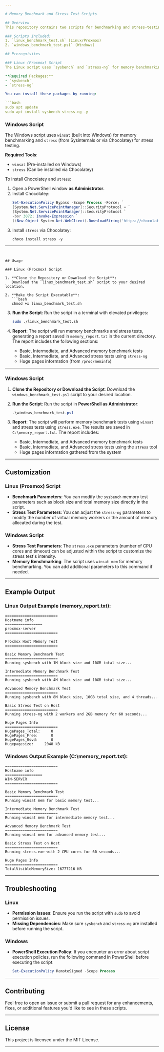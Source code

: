 ```yaml
---

# Memory Benchmark and Stress Test Scripts

## Overview
This repository contains two scripts for benchmarking and stress-testing the memory of **Linux (Proxmox)** and **Windows** systems. Both scripts generate a detailed report of memory performance, stress the system under different loads, and save the results to a report file.

### Scripts Included:
1. `linux_benchmark_test.sh` (Linux/Proxmox)
2. `windows_benchmark_test.ps1` (Windows)

## Prerequisites

### Linux (Proxmox) Script
The Linux script uses `sysbench` and `stress-ng` for memory benchmarking and stress testing.

**Required Packages:**
- `sysbench`
- `stress-ng`

You can install these packages by running:

```bash
sudo apt update
sudo apt install sysbench stress-ng -y
```

### Windows Script
The Windows script uses `winsat` (built into Windows) for memory benchmarking and `stress` (from Sysinternals or via Chocolatey) for stress testing.

**Required Tools:**
- `winsat` (Pre-installed on Windows)
- `stress` (Can be installed via Chocolatey)

To install Chocolatey and `stress`:
1. Open a PowerShell window **as Administrator**.
2. Install Chocolatey:
   ```powershell
   Set-ExecutionPolicy Bypass -Scope Process -Force; `
   [System.Net.ServicePointManager]::SecurityProtocol = `
   [System.Net.ServicePointManager]::SecurityProtocol `
   -bor 3072; Invoke-Expression `
   ((New-Object System.Net.WebClient).DownloadString('https://chocolatey.org/install.ps1'))
   ```
3. Install `stress` via Chocolatey:
   ```powershell
   choco install stress -y
   ```

---
```


## Usage

### Linux (Proxmox) Script

1. **Clone the Repository or Download the Script**:
   Download the `linux_benchmark_test.sh` script to your desired location.

2. **Make the Script Executable**:
   ```bash
   chmod +x linux_benchmark_test.sh
   ```

3. **Run the Script**:
   Run the script in a terminal with elevated privileges:
   ```bash
   sudo ./linux_benchmark_test.sh
   ```

4. **Report**:
   The script will run memory benchmarks and stress tests, generating a report saved in `memory_report.txt` in the current directory. The report includes the following sections:
   - Basic, Intermediate, and Advanced memory benchmark tests
   - Basic, Intermediate, and Advanced stress tests using `stress-ng`
   - Huge pages information (from `/proc/meminfo`)

---

### Windows Script

1. **Clone the Repository or Download the Script**:
   Download the `windows_benchmark_test.ps1` script to your desired location.

2. **Run the Script**:
   Run the script in **PowerShell as Administrator**:
   ```powershell
   .\windows_benchmark_test.ps1
   ```

3. **Report**:
   The script will perform memory benchmark tests using `winsat` and stress tests using `stress.exe`. The results are saved in `C:\memory_report.txt`. The report includes:
   - Basic, Intermediate, and Advanced memory benchmark tests
   - Basic, Intermediate, and Advanced stress tests using the `stress` tool
   - Huge pages information gathered from the system

---

## Customization

### Linux (Proxmox) Script

- **Benchmark Parameters**: You can modify the `sysbench` memory test parameters such as block size and total memory size directly in the script.
- **Stress Test Parameters**: You can adjust the `stress-ng` parameters to modify the number of virtual memory workers or the amount of memory allocated during the test.

### Windows Script

- **Stress Test Parameters**: The `stress.exe` parameters (number of CPU cores and timeout) can be adjusted within the script to customize the stress test's intensity.
- **Memory Benchmarking**: The script uses `winsat mem` for memory benchmarking. You can add additional parameters to this command if needed.

---

## Example Output

### Linux Output Example (memory_report.txt):
```
========================
Hostname info
=================
proxmox-server
========================

Proxmox Host Memory Test
========================

Basic Memory Benchmark Test
========================
Running sysbench with 1M block size and 10GB total size...

Intermediate Memory Benchmark Test
========================
Running sysbench with 4M block size and 10GB total size...

Advanced Memory Benchmark Test
========================
Running sysbench with 8M block size, 10GB total size, and 4 threads...

Basic Stress Test on Host
========================
Running stress-ng with 2 workers and 2GB memory for 60 seconds...

Huge Pages Info
========================
HugePages_Total:     0
HugePages_Free:      0
HugePages_Rsvd:      0
Hugepagesize:     2048 kB
```

### Windows Output Example (C:\memory_report.txt):
```
========================
Hostname info
=================
WIN-SERVER
========================

Basic Memory Benchmark Test
========================
Running winsat mem for basic memory test...

Intermediate Memory Benchmark Test
========================
Running winsat mem for intermediate memory test...

Advanced Memory Benchmark Test
========================
Running winsat mem for advanced memory test...

Basic Stress Test on Host
========================
Running stress.exe with 2 CPU cores for 60 seconds...

Huge Pages Info
========================
TotalVisibleMemorySize: 16777216 KB
```

---

## Troubleshooting

### Linux
- **Permission Issues**: Ensure you run the script with `sudo` to avoid permission issues.
- **Missing Dependencies**: Make sure `sysbench` and `stress-ng` are installed before running the script.

### Windows
- **PowerShell Execution Policy**: If you encounter an error about script execution policies, run the following command in PowerShell before executing the script:
  ```powershell
  Set-ExecutionPolicy RemoteSigned -Scope Process
  ```

---

## Contributing
Feel free to open an issue or submit a pull request for any enhancements, fixes, or additional features you'd like to see in these scripts.

---

## License
This project is licensed under the MIT License.

--- 
